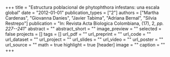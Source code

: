 +++
title = "Estructura poblacional de phytophthora infestans: una escala global"
date = "2012-01-01"
publication_types = ["2"]
authors = ["Martha Cardenas", "Giovanna Danies", "Javier Tabima", "Adriana Bernal", "Silvia Restrepo"]
publication = "In: Revista Acta Biologica Colombiana, (17), 2, _pp. 227--241_"
abstract = ""
abstract_short = ""
image_preview = ""
selected = false
projects = []
tags = []
url_pdf = ""
url_preprint = ""
url_code = ""
url_dataset = ""
url_project = ""
url_slides = ""
url_video = ""
url_poster = ""
url_source = ""
math = true
highlight = true
[header]
image = ""
caption = ""
+++
